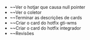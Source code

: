 *  ~~Ver o hotjar que causa null pointer
* ~~Ver o coletor
*  ~~Terminar as descrições de cards
*  ~~Criar o card do hotfix gti-wms
*  ~~Criar o card do hotfix integrador
*  ~~Revisões